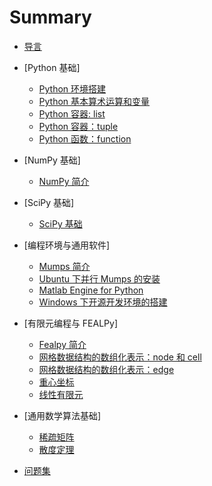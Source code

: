 # Summary

* [导言](./README.md)
* [Python 基础]
    * [Python 环境搭建](./install_python.md)
    * [Python 基本算术运算和变量](./python.md)
    * [Python 容器: list](python-zhong-de-ji-ben-shu-ju-jie-gou-yu-liu-cheng-kong-zhi.md)
    * [Python 容器：tuple](python-rong-qi-ff1a-tuble.md)
    * [Python 函数：function](python-han-shu.md)
* [NumPy 基础]
    * [NumPy 简介](./numpy.md)
* [SciPy 基础]
    * [SciPy 基础](./scipy.md)
* [编程环境与通用软件]
    * [Mumps 简介](mumps-jian-jie.md)
    * [Ubuntu 下并行 Mumps 的安装](ubuntu-xia-bing-xing-mumps-de-an-zhuang.md)
    * [Matlab Engine for Python](matlab-engine-for-python.md)
    * [Windows 下开源开发环境的搭建](win-open-dev.md)
* [有限元编程与 FEALPy] 
    * [Fealpy 简介](./fealpy.md)
    * [网格数据结构的数组化表示：node 和 cell](numpy-mesh-node-cell.md)
    * [网格数据结构的数组化表示：edge](numpy-mesh-edge.md)
    * [重心坐标](zhong-xin-zuo-biao.md)
    * [线性有限元](xian-xing-you-xian-yuan.md)

* [通用数学算法基础]
    * [稀疏矩阵](xi-shu-ju-zhen.md)
    * [散度定理](san-du-ding-li.md)

* [问题集](./problem.md)

